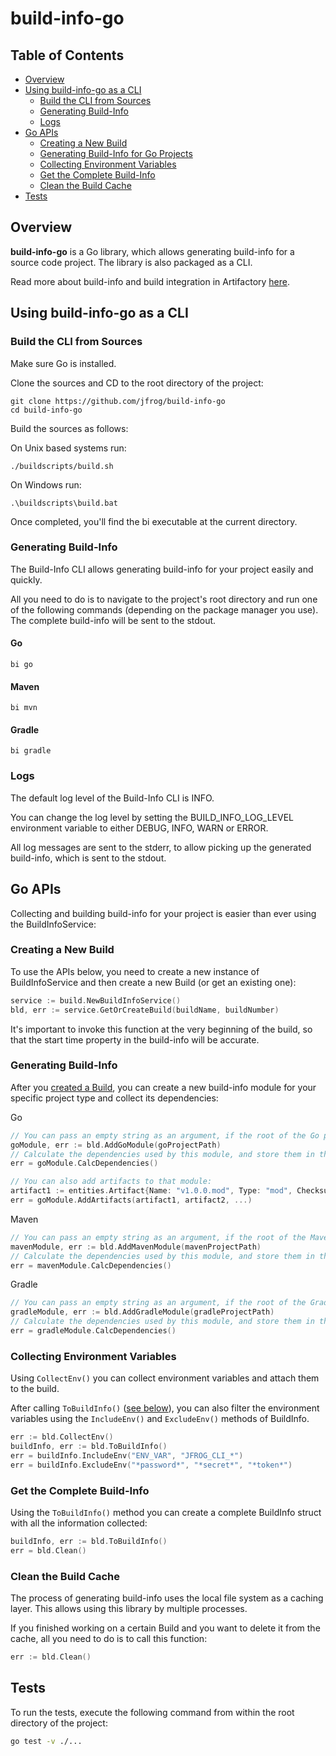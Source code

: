 # build-info-go

## Table of Contents

- [Overview](#overview)
- [Using build-info-go as a CLI](#using-build-info-go-as-a-cli)
  - [Build the CLI from Sources](#build-the-cli-from-sources)
  - [Generating Build-Info](#generating-build-info)
  - [Logs](#logs)
- [Go APIs](#go-apis)
  - [Creating a New Build](#creating-a-new-build)
  - [Generating Build-Info for Go Projects](#generating-build-info-for-go-projects)
  - [Collecting Environment Variables](#collecting-environment-variables)
  - [Get the Complete Build-Info](#get-the-complete-build-info)
  - [Clean the Build Cache](#clean-the-build-cache)
- [Tests](#tests)

## Overview

**build-info-go** is a Go library, which allows generating build-info for a source code project. The library is also packaged as a CLI.

Read more about build-info and build integration in Artifactory [here](https://www.jfrog.com/confluence/display/JFROG/Build+Integration).

## Using build-info-go as a CLI

### Build the CLI from Sources

Make sure Go is installed.

Clone the sources and CD to the root directory of the project:
```
git clone https://github.com/jfrog/build-info-go
cd build-info-go
```
Build the sources as follows:

On Unix based systems run:
````
./buildscripts/build.sh
````
On Windows run:
````
.\buildscripts\build.bat
````
Once completed, you'll find the bi executable at the current directory.

### Generating Build-Info

The Build-Info CLI allows generating build-info for your project easily and quickly.

All you need to do is to navigate to the project's root directory and run one of the following commands (depending on the package manager you use). The complete build-info will be sent to the stdout.

#### Go

```shell
bi go
```
#### Maven

```shell
bi mvn
```
#### Gradle

```shell
bi gradle
```

### Logs

The default log level of the Build-Info CLI is INFO.

You can change the log level by setting the BUILD_INFO_LOG_LEVEL environment variable to either DEBUG, INFO, WARN or ERROR.

All log messages are sent to the stderr, to allow picking up the generated build-info, which is sent to the stdout.

## Go APIs

Collecting and building build-info for your project is easier than ever using the BuildInfoService:

### Creating a New Build

To use the APIs below, you need to create a new instance of BuildInfoService and then create a new Build (or get an existing one):

```go
service := build.NewBuildInfoService()
bld, err := service.GetOrCreateBuild(buildName, buildNumber)
```

It's important to invoke this function at the very beginning of the build, so that the start time property in the build-info will be accurate.

### Generating Build-Info

After you [created a Build](#creating-a-new-build), you can create a new build-info module for your specific project type and collect its dependencies:

Go
```go
// You can pass an empty string as an argument, if the root of the Go project is the working directory
goModule, err := bld.AddGoModule(goProjectPath)
// Calculate the dependencies used by this module, and store them in the module struct.
err = goModule.CalcDependencies()

// You can also add artifacts to that module:
artifact1 := entities.Artifact{Name: "v1.0.0.mod", Type: "mod", Checksum: &entities.Checksum{Sha1: "123", Md5: "456"}}
err = goModule.AddArtifacts(artifact1, artifact2, ...)

```

Maven
```go
// You can pass an empty string as an argument, if the root of the Maven project is the working directory
mavenModule, err := bld.AddMavenModule(mavenProjectPath)
// Calculate the dependencies used by this module, and store them in the module struct.
err = mavenModule.CalcDependencies()
```

Gradle
```go
// You can pass an empty string as an argument, if the root of the Gradle project is the working directory
gradleModule, err := bld.AddGradleModule(gradleProjectPath)
// Calculate the dependencies used by this module, and store them in the module struct.
err = gradleModule.CalcDependencies()
```

### Collecting Environment Variables

Using `CollectEnv()` you can collect environment variables and attach them to the build.

After calling `ToBuildInfo()` ([see below](#get-the-complete-build-info)), you can also filter the environment variables using the `IncludeEnv()` and `ExcludeEnv()` methods of BuildInfo.

```go
err := bld.CollectEnv()
buildInfo, err := bld.ToBuildInfo()
err = buildInfo.IncludeEnv("ENV_VAR", "JFROG_CLI_*")
err = buildInfo.ExcludeEnv("*password*", "*secret*", "*token*")
```

### Get the Complete Build-Info

Using the `ToBuildInfo()` method you can create a complete BuildInfo struct with all the information collected:

```go
buildInfo, err := bld.ToBuildInfo()
err = bld.Clean()
```

### Clean the Build Cache

The process of generating build-info uses the local file system as a caching layer. This allows using this library by multiple processes.

If you finished working on a certain Build and you want to delete it from the cache, all you need to do is to call this function:

```go
err := bld.Clean()
```

## Tests

To run the tests, execute the following command from within the root directory of the project:

```sh
go test -v ./...
```
